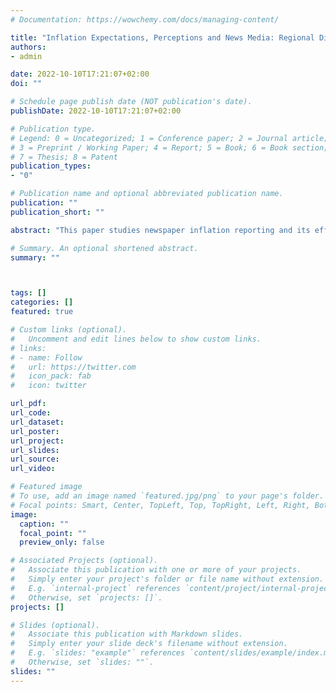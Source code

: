 ```yaml
---
# Documentation: https://wowchemy.com/docs/managing-content/

title: "Inflation Expectations, Perceptions and News Media: Regional Differences in Switzerland"
authors:
- admin

date: 2022-10-10T17:21:07+02:00
doi: ""

# Schedule page publish date (NOT publication's date).
publishDate: 2022-10-10T17:21:07+02:00

# Publication type.
# Legend: 0 = Uncategorized; 1 = Conference paper; 2 = Journal article;
# 3 = Preprint / Working Paper; 4 = Report; 5 = Book; 6 = Book section;
# 7 = Thesis; 8 = Patent
publication_types: 
- "0"

# Publication name and optional abbreviated publication name. 
publication: ""
publication_short: ""

abstract: "This paper studies newspaper inflation reporting and its effects on inflation expectations and perceptions in Switzerland. We create a standard quantitative inflation news measure and a novel qualitative measure of inflation sentiment for newspapers written in two national languages. We find that newspapers written in French report significantly more about an inflation increase compared to a decrease and German newspapers report more negatively about an inflation decrease. Using regional inflation expectations and perceptions from a national household survey, we exploit the language barrier in Switzerland to study the effects of inflation news reporting. We find that both the quantitative and the qualitative news measure affect perceptions and expectations. Additionally, we document socio-demographic differences in the response of expectations and perceptions to news."

# Summary. An optional shortened abstract.
summary: ""



tags: []
categories: []
featured: true

# Custom links (optional).
#   Uncomment and edit lines below to show custom links.
# links:
# - name: Follow
#   url: https://twitter.com
#   icon_pack: fab
#   icon: twitter

url_pdf:
url_code:
url_dataset:
url_poster:
url_project:
url_slides:
url_source:
url_video:

# Featured image
# To use, add an image named `featured.jpg/png` to your page's folder. 
# Focal points: Smart, Center, TopLeft, Top, TopRight, Left, Right, BottomLeft, Bottom, BottomRight.
image:
  caption: ""
  focal_point: ""
  preview_only: false

# Associated Projects (optional).
#   Associate this publication with one or more of your projects.
#   Simply enter your project's folder or file name without extension.
#   E.g. `internal-project` references `content/project/internal-project/index.md`.
#   Otherwise, set `projects: []`.
projects: []

# Slides (optional).
#   Associate this publication with Markdown slides.
#   Simply enter your slide deck's filename without extension.
#   E.g. `slides: "example"` references `content/slides/example/index.md`.
#   Otherwise, set `slides: ""`.
slides: ""
---
```

